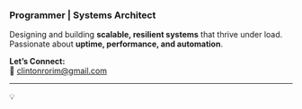 ### Programmer | Systems Architect

Designing and building **scalable, resilient systems** that thrive under load.  
Passionate about **uptime, performance, and automation**.

**Let’s Connect:**  
📧 [clintonrorim@gmail.com](mailto:clintonrorim@gmail.com)  


---

💡

